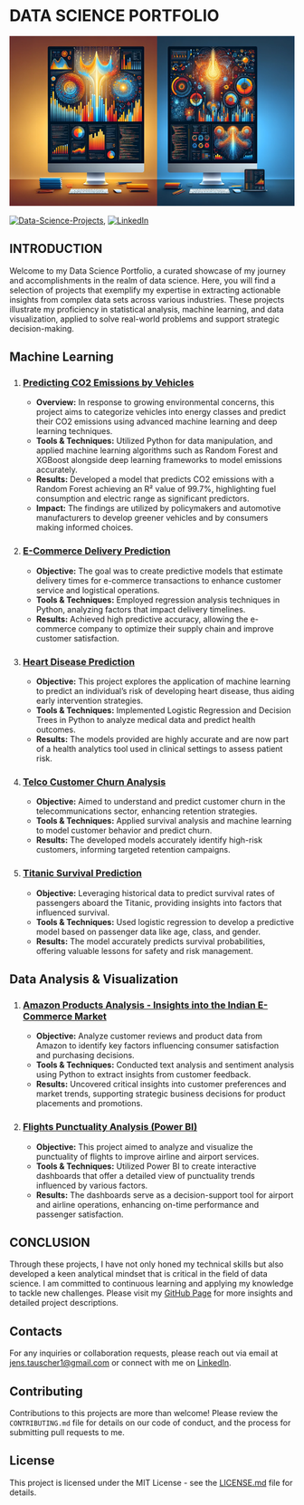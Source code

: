 # **DATA SCIENCE PORTFOLIO**

<img src="./images/wallpaper.png" alt="Alt-Text" width="100%" height="300px" />

[![Data-Science-Projects](https://img.shields.io/badge/Data_Science_Projects-GitHub_Page-%2300BFFF.svg)](https://jenst1234.github.io), [![LinkedIn](https://img.shields.io/badge/LinkedIn-0077B5?style=for-the-badge&logo=linkedin&logoColor=white)](https://www.linkedin.com/in/tauscher-jens/?locale=en_US)

## **INTRODUCTION**

Welcome to my Data Science Portfolio, a curated showcase of my journey and accomplishments in the realm of data science. Here, you will find a selection of projects that exemplify my expertise in extracting actionable insights from complex data sets across various industries. These projects illustrate my proficiency in statistical analysis, machine learning, and data visualization, applied to solve real-world problems and support strategic decision-making.

## **Machine Learning**

1. ### **[Predicting CO2 Emissions by Vehicles](https://github.com/jenst1234/Data_Science_Portfolio/tree/main/1%23%20Prediction%20of%20CO2%20Emissions%20by%20Vehicles)**
	- **Overview:** In response to growing environmental concerns, this project aims to categorize vehicles into energy classes and predict their CO2 emissions using advanced machine learning and deep learning techniques.
	- **Tools & Techniques:** Utilized Python for data manipulation, and applied machine learning algorithms such as Random Forest and XGBoost alongside deep learning frameworks to model emissions accurately.
	- **Results:** Developed a model that predicts CO2 emissions with a Random Forest achieving an R² value of 99.7%, highlighting fuel consumption and electric range as significant predictors.
	- **Impact:** The findings are utilized by policymakers and automotive manufacturers to develop greener vehicles and by consumers making informed choices.

2. ### **[E-Commerce Delivery Prediction](https://github.com/jenst1234/Data_Science_Portfolio/tree/main/2%23%20Product%20Delivery%20Prediction)**
	- **Objective:** The goal was to create predictive models that estimate delivery times for e-commerce transactions to enhance customer service and logistical operations.
	- **Tools & Techniques:** Employed regression analysis techniques in Python, analyzing factors that impact delivery timelines.
	- **Results:** Achieved high predictive accuracy, allowing the e-commerce company to optimize their supply chain and improve customer satisfaction.

3. ### **[Heart Disease Prediction](https://github.com/jenst1234/Data_Science_Portfolio/tree/main/4%23%20Heart%20Disease%20Prediction)**
	- **Objective:** This project explores the application of machine learning to predict an individual’s risk of developing heart disease, thus aiding early intervention strategies.
	- **Tools & Techniques:** Implemented Logistic Regression and Decision Trees in Python to analyze medical data and predict health outcomes.
	- **Results:** The models provided are highly accurate and are now part of a health analytics tool used in clinical settings to assess patient risk.

4. ### **[Telco Customer Churn Analysis](https://github.com/jenst1234/Data_Science_Portfolio/tree/main/5%23%20Telco%20Churn%20Analysis)**
	- **Objective:** Aimed to understand and predict customer churn in the telecommunications sector, enhancing retention strategies.
	- **Tools & Techniques:** Applied survival analysis and machine learning to model customer behavior and predict churn.
	- **Results:** The developed models accurately identify high-risk customers, informing targeted retention campaigns.

5. ### **[Titanic Survival Prediction](https://github.com/jenst1234/Data_Science_Portfolio/tree/main/3%23%20Titanic%20Survival%20Prediction)**
	- **Objective:** Leveraging historical data to predict survival rates of passengers aboard the Titanic, providing insights into factors that influenced survival.
	- **Tools & Techniques:** Used logistic regression to develop a predictive model based on passenger data like age, class, and gender.
	- **Results:** The model accurately predicts survival probabilities, offering valuable lessons for safety and risk management.

## **Data Analysis & Visualization**

1. ### **[Amazon Products Analysis - Insights into the Indian E-Commerce Market](https://github.com/jenst1234/Data_Science_Portfolio/tree/main/6%23%20Amazon%20Products%20Analysis)**
	- **Objective:** Analyze customer reviews and product data from Amazon to identify key factors influencing consumer satisfaction and purchasing decisions.
	- **Tools & Techniques:** Conducted text analysis and sentiment analysis using Python to extract insights from customer feedback.
	- **Results:** Uncovered critical insights into customer preferences and market trends, supporting strategic business decisions for product placements and promotions.

2. ### **[Flights Punctuality Analysis (Power BI)](https://github.com/jenst1234/Data_Science_Portfolio/tree/main/7%23%20Flights%20Punctuality%20Analysis)**
	- **Objective:** This project aimed to analyze and visualize the punctuality of flights to improve airline and airport services.
	- **Tools & Techniques:** Utilized Power BI to create interactive dashboards that offer a detailed view of punctuality trends influenced by various factors.
	- **Results:** The dashboards serve as a decision-support tool for airport and airline operations, enhancing on-time performance and passenger satisfaction.

## **CONCLUSION**

Through these projects, I have not only honed my technical skills but also developed a keen analytical mindset that is critical in the field of data science. I am committed to continuous learning and applying my knowledge to tackle new challenges. Please visit my [GitHub Page](https://jenst1234.github.io) for more insights and detailed project descriptions.

## **Contacts**
For any inquiries or collaboration requests, please reach out via email at [jens.tauscher1@gmail.com](mailto:jens.tauscher1@gmail.com) or connect with me on [LinkedIn](https://www.linkedin.com/in/tauscher-jens/?locale=en_US).

## **Contributing**
Contributions to this projects are more than welcome! Please review the `CONTRIBUTING.md` file for details on our code of conduct, and the process for submitting pull requests to me.

## **License**
This project is licensed under the MIT License - see the [LICENSE.md](LICENSE) file for details.




